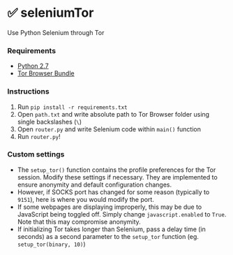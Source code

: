 # :white_check_mark: seleniumTor
Use Python Selenium through Tor

### Requirements
* [Python 2.7](https://www.python.org/downloads/)
* [Tor Browser Bundle](https://www.torproject.org/download/download-easy.html.en)

### Instructions
1. Run `pip install -r requirements.txt`
2. Open `path.txt` and write absolute path to Tor Browser folder using single backslashes (`\`)
3. Open `router.py` and write Selenium code within `main()` function
4. Run `router.py`!

### Custom settings
* The `setup_tor()` function contains the profile preferences for the Tor session. Modify these settings if necessary. They are implemented to ensure anonymity and default configuration changes.
* However, if SOCKS port has changed for some reason (typically to `9151`), here is where you would modify the port.
* If some webpages are displaying improperly, this may be due to JavaScript being toggled off. Simply change `javascript.enabled` to `True`. Note that this may compromise anonymity.
* If initializing Tor takes longer than Selenium, pass a delay time (in seconds) as a second parameter to the `setup_tor` function (eg. `setup_tor(binary, 10)`)
